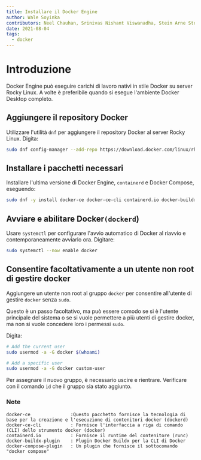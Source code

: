 ```yaml
---
title: Installare il Docker Engine
author: Wale Soyinka
contributors: Neel Chauhan, Srinivas Nishant Viswanadha, Stein Arne Storslett, Ganna Zhyrnova, Steven Spencer
date: 2021-08-04
tags:
  - docker
---
```


# Introduzione

Docker Engine può eseguire carichi di lavoro nativi in stile Docker su server Rocky Linux. A volte è preferibile quando si esegue l'ambiente Docker Desktop completo.

## Aggiungere il repository Docker

Utilizzare l'utilità `dnf` per aggiungere il repository Docker al server Rocky Linux. Digita:

```bash
sudo dnf config-manager --add-repo https://download.docker.com/linux/rhel/docker-ce.repo
```

## Installare i pacchetti necessari

Installare l'ultima versione di Docker Engine, `containerd` e Docker Compose, eseguendo:

```bash
sudo dnf -y install docker-ce docker-ce-cli containerd.io docker-buildx-plugin docker-compose-plugin
```

## Avviare e abilitare Docker`(dockerd`)

Usare `systemctl` per configurare l'avvio automatico di Docker al riavvio e contemporaneamente avviarlo ora. Digitare:

```bash
sudo systemctl --now enable docker
```

## Consentire facoltativamente a un utente non root di gestire docker

Aggiungere un utente non root al gruppo `docker`  per consentire all'utente di gestire  `docker`  senza `sudo`.

Questo è un passo facoltativo, ma può essere comodo se si è l'utente principale del sistema o se si vuole permettere a più utenti di gestire docker, ma non si vuole concedere loro i permessi `sudo`.

Digita:

```bash
# Add the current user
sudo usermod -a -G docker $(whoami)

# Add a specific user
sudo usermod -a -G docker custom-user
```

Per assegnare il nuovo gruppo, è necessario uscire e rientrare. Verificare con il comando `id` che il gruppo sia stato aggiunto.

### Note

```docker
docker-ce               :Questo pacchetto fornisce la tecnologia di base per la creazione e l'esecuzione di contenitori docker (dockerd)
docker-ce-cli           : Fornisce l'interfaccia a riga di comando (CLI) dello strumento docker (docker)
containerd.io           : Fornisce il runtime del contenitore (runc)
docker-buildx-plugin    : Plugin Docker Buildx per la CLI di Docker
docker-compose-plugin   : Un plugin che fornisce il sottocomando "docker compose" 
```
